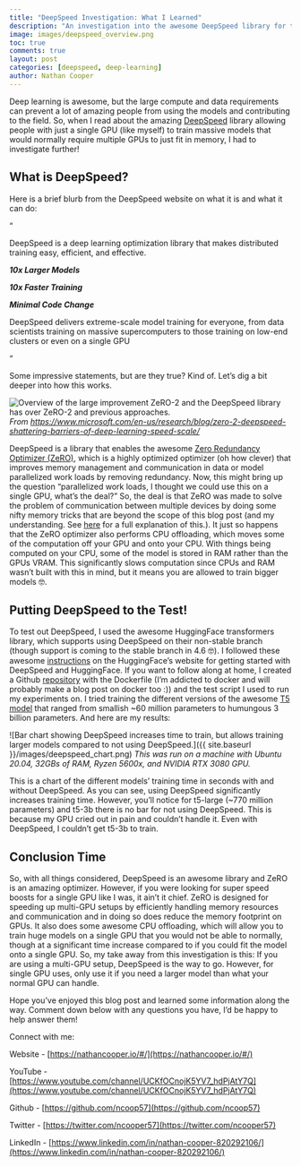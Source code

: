 ```yaml
---
title: "DeepSpeed Investigation: What I Learned"
description: "An investigation into the awesome DeepSpeed library for training large models on a single GPU!"
image: images/deepspeed_overview.png
toc: true
comments: true
layout: post
categories: [deepspeed, deep-learning]
author: Nathan Cooper
---
```


Deep learning is awesome, but the large compute and data requirements can prevent a lot of amazing people from using the models and contributing to the field. So, when I read about the amazing [DeepSpeed](https://www.deepspeed.ai/) library allowing people with just a single GPU (like myself) to train massive models that would normally require multiple GPUs to just fit in memory, I had to investigate further!


## What is DeepSpeed?

Here is a brief blurb from the DeepSpeed website on what it is and what it can do:

“

DeepSpeed is a deep learning optimization library that makes distributed training easy, efficient, and effective.

**_10x Larger Models_**

**_10x Faster Training_**

**_Minimal Code Change_**

DeepSpeed delivers extreme-scale model training for everyone, from data scientists training on massive supercomputers to those training on low-end clusters or even on a single GPU

“

Some impressive statements, but are they true? Kind of. Let’s dig a bit deeper into how this works.



![Overview of the large improvement ZeRO-2 and the DeepSpeed library has over ZeRO-2 and previous approaches.](https://www.microsoft.com/en-us/research/uploads/prod/2020/05/1400x788DeepSpeedslowed.gif)
_From https://www.microsoft.com/en-us/research/blog/zero-2-deepspeed-shattering-barriers-of-deep-learning-speed-scale/_

DeepSpeed is a library that enables the awesome [Zero Redundancy Optimizer (ZeRO)](https://arxiv.org/abs/1910.02054), which is a highly optimized optimizer (oh how clever) that improves memory management and communication in data or model parallelized work loads by removing redundancy. Now, this might bring up the question “parallelized work loads, I thought we could use this on a single GPU, what’s the deal?” So, the deal is that ZeRO was made to solve the problem of communication between multiple devices by doing some nifty memory tricks that are beyond the scope of this blog post (and my understanding. See [here](https://youtu.be/tC01FRB0M7w) for a full explanation of this.). It just so happens that the ZeRO optimizer also performs CPU offloading, which moves some of the computation off your GPU and onto your CPU. With things being computed on your CPU, some of the model is stored in RAM rather than the GPUs VRAM. This significantly slows computation since CPUs and RAM wasn’t built with this in mind, but it means you are allowed to train bigger models 🤓.


## Putting DeepSpeed to the Test!

To test out DeepSpeed, I used the awesome HuggingFace transformers library, which supports using DeepSpeed on their non-stable branch (though support is coming to the stable branch in 4.6 🤓). I followed these awesome [instructions](https://huggingface.co/transformers/master/main_classes/trainer.html#deepspeed) on the HuggingFace’s website for getting started with DeepSpeed and HuggingFace. If you want to follow along at home, I created a Github [repository](https://github.com/ncoop57/deepspeed_testing) with the Dockerfile (I’m addicted to docker and will probably make a blog post on docker too :)) and the test script I used to run my experiments on. I tried training the different versions of the awesome [T5 model](https://arxiv.org/abs/1910.10683) that ranged from smallish ~60 million parameters to humungous 3 billion parameters. And here are my results:



![Bar chart showing DeepSpeed increases time to train, but allows training larger models compared to not using DeepSpeed.]({{ site.baseurl }}/images/deepspeed_chart.png)
_This was run on a machine with Ubuntu 20.04, 32GBs of RAM, Ryzen 5600x, and NVIDIA RTX 3080 GPU._



This is a chart of the different models’ training time in seconds with and without DeepSpeed. As you can see, using DeepSpeed significantly increases training time. However, you’ll notice for t5-large (~770 million parameters) and t5-3b there is no bar for not using DeepSpeed. This is because my GPU cried out in pain and couldn’t handle it. Even with DeepSpeed, I couldn’t get t5-3b to train.


## Conclusion Time

So, with all things considered, DeepSpeed is an awesome library and ZeRO is an amazing optimizer. However, if you were looking for super speed boosts for a single GPU like I was, it ain’t it chief. ZeRO is designed for speeding up multi-GPU setups by efficiently handling memory resources and communication and in doing so does reduce the memory footprint on GPUs. It also does some awesome CPU offloading, which will allow you to train huge models on a single GPU that you would not be able to normally, though at a significant time increase compared to if you could fit the model onto a single GPU. So, my take away from this investigation is this: If you are using a multi-GPU setup, DeepSpeed is the way to go. However, for single GPU uses, only use it if you need a larger model than what your normal GPU can handle.

Hope you’ve enjoyed this blog post and learned some information along the way. Comment down below with any questions you have, I’d be happy to help answer them!

Connect with me:

Website - [https://nathancooper.io/#/](https://nathancooper.io/#/)

YouTube - [https://www.youtube.com/channel/UCKfOCnojK5YV7_hdPjAtY7Q](https://www.youtube.com/channel/UCKfOCnojK5YV7_hdPjAtY7Q)

Github - [https://github.com/ncoop57](https://github.com/ncoop57)

Twitter - [https://twitter.com/ncooper57](https://twitter.com/ncooper57)

LinkedIn - [https://www.linkedin.com/in/nathan-cooper-820292106/](https://www.linkedin.com/in/nathan-cooper-820292106/)
